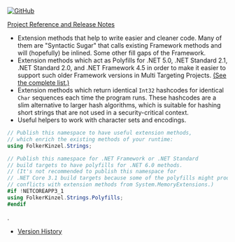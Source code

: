 [![GitHub](https://img.shields.io/github/license/FolkerKinzel/Strings)](https://github.com/FolkerKinzel/Strings/blob/master/LICENSE)

[Project Reference and Release Notes](https://github.com/FolkerKinzel/Strings/releases/tag/v5.3.0)
- Extension methods that help to write easier and cleaner code. Many of them are "Syntactic Sugar" that calls existing Framework methods and will (hopefully) be inlined. Some other fill gaps of the Framework.
- Extension methods which act as Polyfills for .NET 5.0, .NET Standard 2.1, .NET Standard 2.0, and .NET Framework 4.5 in order to make it easier to support such older Framework versions in Multi Targeting Projects. [(See the complete list.)](https://github.com/FolkerKinzel/Strings/blob/master/src/FolkerKinzel.Strings/md/Polyfills.md)
- Extension methods which return identical `Int32` hashcodes for identical `Char` sequences each time the program runs. These hashcodes are a slim alternative to larger hash algorithms, which is suitable for hashing short strings that are not used in a security-critical context.
- Useful helpers to work with character sets and encodings.

```csharp
// Publish this namespace to have useful extension methods,
// which enrich the existing methods of your runtime:
using FolkerKinzel.Strings;

// Publish this namespace for .NET Framework or .NET Standard
// build targets to have polyfills for .NET 6.0 methods.
// (It's not recommended to publish this namespace for 
// .NET Core 3.1 build targets because some of the polyfills might produce
// conflicts with extension methods from System.MemoryExtensions.)
#if !NETCOREAPP3_1
using FolkerKinzel.Strings.Polyfills;
#endif
```
.

- [Version History](https://github.com/FolkerKinzel/Strings/releases)



